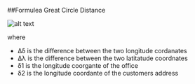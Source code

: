 ##Formulea 
Great Circle Distance 

![alt text](https://wikimedia.org/api/rest_v1/media/math/render/svg/d924c72204c36417ad81c90186cf20da997b266f)

where 
* &Delta;&delta; is the difference between the two longitude cordanates
* &Delta;&lambda; is the difference between the two latitatude coordnates 
* &delta;1 is the longitude coorgante of the office
* &delta;2 is the longitude coordante of the customers address




